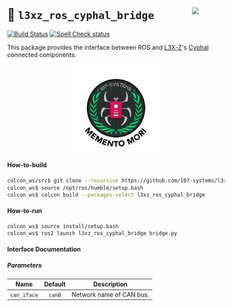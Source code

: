 <a href="https://107-systems.org/"><img align="right" src="https://raw.githubusercontent.com/107-systems/.github/main/logo/107-systems.png" width="15%"></a>
:floppy_disk: `l3xz_ros_cyphal_bridge`
======================================
[![Build Status](https://github.com/107-systems/l3xz_ros_cyphal_bridge/actions/workflows/ros2.yml/badge.svg)](https://github.com/107-systems/l3xz_ros_cyphal_bridge/actions/workflows/ros2.yml)
[![Spell Check status](https://github.com/107-systems/l3xz_ros_cyphal_bridge/actions/workflows/spell-check.yml/badge.svg)](https://github.com/107-systems/l3xz_ros_cyphal_bridge/actions/workflows/spell-check.yml)

This package provides the interface between ROS and [L3X-Z](https://github.com/107-systems/l3xz)'s [Cyphal](https://opencyphal.org) connected components.

<p align="center">
  <a href="https://github.com/107-systems/l3xz"><img src="https://raw.githubusercontent.com/107-systems/.github/main/logo/l3xz-logo-memento-mori-github.png" width="40%"></a>
</p>

#### How-to-build
```bash
colcon_ws/src$ git clone --recursive https://github.com/107-systems/l3xz_ros_cyphal_bridge
colcon_ws$ source /opt/ros/humble/setup.bash
colcon_ws$ colcon build --packages-select l3xz_ros_cyphal_bridge
```

#### How-to-run
```bash
colcon_ws$ source install/setup.bash
colcon_ws$ ros2 launch l3xz_ros_cyphal_bridge bridge.py
```

#### Interface Documentation
##### Parameters
| Name | Default | Description |
|:-:|:-:|-|
| `can_iface` | `can0` | Network name of CAN bus. |
